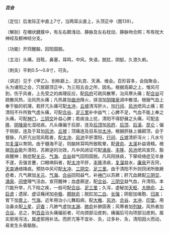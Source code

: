 ##### 百会

〔定位〕后发际正中直上7寸，当两耳尖直上，头顶正中（图139）。

〔解剖〕在帽状腱膜中，有左右颞浅动、静脉及左右枕动、静脉吻合网；布有枕大神经及额神经分支。

〔功能〕开窍醒脑，回阳固脱。

〔主治〕头痛，目眩，鼻塞，耳鸣，中风，失语，脱肛，阴挺，久泄久痢。

〔刺灸〕平刺0.5～0.8寸，可灸。

〔讲述〕见于《甲乙》。别称巅上、泥丸宫、天满、维会。百形容多，会指聚会，头为诸阳之会，穴居巅顶正中，为三阳五会之所，因名。根据高颠之上，惟风可到，伤于风者，上先受之的病理反应，配[风府](https://www.gmzyjc.com/read/zjs/zjs3.2.2-0.0.1.3.16.md)可疏风散寒，治风寒头痛；配[合谷](https://www.gmzyjc.com/read/zjs/zjs3.1.1-3-0.1.2.3.4.md)可疏散风热，治风热头痛；凡热甚加[曲池](https://www.gmzyjc.com/read/zjs/zjs3.1.1-3-0.1.2.3.11.md)降火，挟湿加[阴陵泉](https://www.gmzyjc.com/read/zjs/zjs3.1.4-6-0.0.1.3.9.md)调中散湿。根据气血上奉于脑的机理，若肝亢头痛可配[太冲](https://www.gmzyjc.com/read/zjs/zjs3.1.9-12-0.0.4.3.3.md)，[丘墟](https://www.gmzyjc.com/read/zjs/zjs3.1.9-12-0.0.3.3.40.md)清泻肝火，加[行间](https://www.gmzyjc.com/read/zjs/zjs3.1.9-12-0.0.4.3.2.md)、[风池](https://www.gmzyjc.com/read/zjs/zjs3.1.9-12-0.0.3.3.20.md)熄风止痛；若清阳不升所致气虚头痛，可配[合谷](https://www.gmzyjc.com/read/zjs/zjs3.1.1-3-0.1.2.3.4.md)、[足三里](https://www.gmzyjc.com/read/zjs/zjs3.1.1-3-0.1.3.3.36.md)补中益气；心脾不足，气血不能上奉之头痛，可配[神门](https://www.gmzyjc.com/read/zjs/zjs3.1.4-6-0.0.2.3.7.md)，[三阴交](https://www.gmzyjc.com/read/zjs/zjs3.1.4-6-0.0.1.3.6.md)补益心脾；若痰浊上扰，清阳不得舒展之头痛，可配[丰隆](https://www.gmzyjc.com/read/zjs/zjs3.1.1-3-0.1.3.3.40.md)、[阴陵泉](https://www.gmzyjc.com/read/zjs/zjs3.1.4-6-0.0.1.3.9.md)化湿祛痰。凡头痛偏于后部，连及[后顶](https://www.gmzyjc.com/read/zjs/zjs3.2.2-0.0.1.3.19.md)加[风府](https://www.gmzyjc.com/read/zjs/zjs3.2.2-0.0.1.3.16.md)、[后顶](https://www.gmzyjc.com/read/zjs/zjs3.2.2-0.0.1.3.19.md)、[后溪](https://www.gmzyjc.com/read/zjs/zjs3.1.4-6-0.0.3.3.3.md)、[昆仑](https://www.gmzyjc.com/read/zjs/zjs3.1.7-8-0.0.1.3.60.md)；偏于侧部，连及于耳加[风池](https://www.gmzyjc.com/read/zjs/zjs3.1.9-12-0.0.3.3.20.md)、[丘墟](https://www.gmzyjc.com/read/zjs/zjs3.1.9-12-0.0.3.3.40.md)；顶痛连及目系加[太冲](https://www.gmzyjc.com/read/zjs/zjs3.1.9-12-0.0.4.3.3.md)。根据肝脉上循颠顶，会于督脉，凡肝亢出现风眩者，配[太冲](https://www.gmzyjc.com/read/zjs/zjs3.1.9-12-0.0.4.3.3.md)、[风池](https://www.gmzyjc.com/read/zjs/zjs3.1.9-12-0.0.3.3.20.md)平肝潜阳，[行间](https://www.gmzyjc.com/read/zjs/zjs3.1.9-12-0.0.4.3.2.md)、[丘墟](https://www.gmzyjc.com/read/zjs/zjs3.1.9-12-0.0.3.3.40.md)清肝泻火；凡水亏加[复溜](https://www.gmzyjc.com/read/zjs/zjs3.1.7-8-0.0.2.3.7.md)以育阴。由于髓海不足，则脑转耳鸣所致眩晕，配[肾俞](https://www.gmzyjc.com/read/zjs/zjs3.1.7-8-0.0.1.3.23.md)、[太溪](https://www.gmzyjc.com/read/zjs/zjs3.1.7-8-0.0.2.3.3.md)补益肾精。根据[百会](https://www.gmzyjc.com/read/zjs/zjs3.2.2-0.0.1.3.20.md)能升清阳，苏厥逆的功效，凡中风闭证可配[涌泉](https://www.gmzyjc.com/read/zjs/zjs3.1.7-8-0.0.2.3.1.md)、[丰隆](https://www.gmzyjc.com/read/zjs/zjs3.1.1-3-0.1.3.3.40.md)、[风池](https://www.gmzyjc.com/read/zjs/zjs3.1.9-12-0.0.3.3.20.md)熄风宣窍，豁痰醒神；脱症配[关元](https://www.gmzyjc.com/read/zjs/zjs3.2.1-0.1.1.3.4.md)、[气海](https://www.gmzyjc.com/read/zjs/zjs3.2.1-0.1.1.3.6.md)、[合谷](https://www.gmzyjc.com/read/zjs/zjs3.1.1-3-0.1.2.3.4.md)益气回阳固脱。凡风阳挟痰，下窜经络症见半身不遂，舌强言蹇，口眼㖞斜者，配[太冲](https://www.gmzyjc.com/read/zjs/zjs3.1.9-12-0.0.4.3.3.md)平肝，[丰隆](https://www.gmzyjc.com/read/zjs/zjs3.1.1-3-0.1.3.3.40.md)涤痰，[复溜](https://www.gmzyjc.com/read/zjs/zjs3.1.7-8-0.0.2.3.7.md)益水，[廉泉](https://www.gmzyjc.com/read/zjs/zjs3.2.1-0.1.1.3.21.md)开舌窍，[天突](https://www.gmzyjc.com/read/zjs/zjs3.2.1-0.1.1.3.20.1.md)通络降痰。预防中风可配[太冲](https://www.gmzyjc.com/read/zjs/zjs3.1.9-12-0.0.4.3.3.md)、[三阴交](https://www.gmzyjc.com/read/zjs/zjs3.1.4-6-0.0.1.3.6.md)、[足三里](https://www.gmzyjc.com/read/zjs/zjs3.1.1-3-0.1.3.3.36.md)。由于清阳不升则窍闭所致厥症者，凡气厥加[关元](https://www.gmzyjc.com/read/zjs/zjs3.2.1-0.1.1.3.4.md)、[气海](https://www.gmzyjc.com/read/zjs/zjs3.2.1-0.1.1.3.6.md)、[合谷](https://www.gmzyjc.com/read/zjs/zjs3.1.1-3-0.1.2.3.4.md)回阳益气，补[神门](https://www.gmzyjc.com/read/zjs/zjs3.1.4-6-0.0.2.3.7.md)以苏厥；肝亢血厥配[三阴交](https://www.gmzyjc.com/read/zjs/zjs3.1.4-6-0.0.1.3.6.md)、[涌泉](https://www.gmzyjc.com/read/zjs/zjs3.1.7-8-0.0.2.3.1.md)、[间使](https://www.gmzyjc.com/read/zjs/zjs3.1.9-12-0.0.1.3.5.md)理气活血，宣窍醒神；血虚厥逆，配[合谷](https://www.gmzyjc.com/read/zjs/zjs3.1.1-3-0.1.2.3.4.md)、[三阴交](https://www.gmzyjc.com/read/zjs/zjs3.1.4-6-0.0.1.3.6.md)益气血，升清阳。本穴能升举，凡下陷之疾，一般可配[合谷](https://www.gmzyjc.com/read/zjs/zjs3.1.1-3-0.1.2.3.4.md)、[足三里](https://www.gmzyjc.com/read/zjs/zjs3.1.1-3-0.1.3.3.36.md)；久泻，虚秘加[天枢](https://www.gmzyjc.com/read/zjs/zjs3.1.1-3-0.1.3.3.25.md)、[大肠俞](https://www.gmzyjc.com/read/zjs/zjs3.1.7-8-0.0.1.3.25.md)、[上巨虚](https://www.gmzyjc.com/read/zjs/zjs3.1.1-3-0.1.3.3.37.md)；遗尿、虚证癃闭加[中极](https://www.gmzyjc.com/read/zjs/zjs3.2.1-0.1.1.3.3.md)、[膀胱俞](https://www.gmzyjc.com/read/zjs/zjs3.1.7-8-0.0.1.3.28.md)；脱肛加[二白](https://www.gmzyjc.com/read/zjs/zjs3.4-0.1.4.4.0.md)、[长强](https://www.gmzyjc.com/read/zjs/zjs3.2.2-0.0.1.3.1.md)；阴挺加维胞、[归来](https://www.gmzyjc.com/read/zjs/zjs3.1.1-3-0.1.3.3.29.md)；胃下加[胃上](https://www.gmzyjc.com/read/zjs/zjs3.4-0.1.3.2.0.md)、[气海](https://www.gmzyjc.com/read/zjs/zjs3.2.1-0.1.1.3.6.md)。近年用治小儿舞蹈病，配[大椎](https://www.gmzyjc.com/read/zjs/zjs3.2.2-0.0.1.3.14.md)、[风池](https://www.gmzyjc.com/read/zjs/zjs3.1.9-12-0.0.3.3.20.md)、[合谷](https://www.gmzyjc.com/read/zjs/zjs3.1.1-3-0.1.2.3.4.md)、[太冲](https://www.gmzyjc.com/read/zjs/zjs3.1.9-12-0.0.4.3.3.md)、[印堂](https://www.gmzyjc.com/read/zjs/zjs3.4-0.1.1.2.0.md)。用治鼻炎配[上星](https://www.gmzyjc.com/read/zjs/zjs3.2.2-0.0.1.3.23.md)，[迎香](https://www.gmzyjc.com/read/zjs/zjs3.1.1-3-0.1.2.3.20.md)；凡肺气虚加[太渊](https://www.gmzyjc.com/read/zjs/zjs3.1.1-3-0.1.1.3.9.md)、[肺俞](https://www.gmzyjc.com/read/zjs/zjs3.1.7-8-0.0.1.3.13.md)补肺固表；风寒者加[列缺](https://www.gmzyjc.com/read/zjs/zjs3.1.1-3-0.1.1.3.7.md)，风热者加[合谷](https://www.gmzyjc.com/read/zjs/zjs3.1.1-3-0.1.2.3.4.md)。总之，刺[百会](https://www.gmzyjc.com/read/zjs/zjs3.2.2-0.0.1.3.20.md)治头痛偏前者，可向颈部沿皮刺，痛偏后可向项部沿皮刺。属实邪用泻法，属虚邪用补法。而肝亢等不宜补、灸，过多补、灸，清阳因火而动，易发生头昏脑胀。
